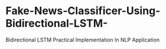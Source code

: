 # Fake-News-Classificer-Using-Bidirectional-LSTM-
Bidirectional LSTM Practical Implementation In NLP Application
